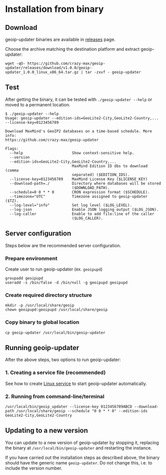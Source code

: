 # Installation from binary

## Download

geoip-updater binaries are available in [releases](https://github.com/crazy-max/geoip-updater/releases) page.

Choose the archive matching the destination platform and extract geoip-updater:

```
wget -qO- https://github.com/crazy-max/geoip-updater/releases/download/v1.0.0/geoip-updater_1.0.0_linux_x86_64.tar.gz | tar -zxvf - geoip-updater
```

## Test

After getting the binary, it can be tested with `./geoip-updater --help` or moved to a permanent location.

```
$ ./geoip-updater --help
Usage: geoip-updater --edition-ids=GeoLite2-City,GeoLite2-Country,... --license-key=0123456789

Download MaxMind's GeoIP2 databases on a time-based schedule. More info:
https://github.com/crazy-max/geoip-updater

Flags:
  --help                      Show context-sensitive help.
  --version
  --edition-ids=GeoLite2-City,GeoLite2-Country,...
                              MaxMind Edition ID dbs to download (comma
                              separated) ($EDITION_IDS).
  --license-key=0123456789    MaxMind License Key ($LICENSE_KEY)
  --download-path=./          Directory where databases will be stored
                              ($DOWNLOAD_PATH).
  --schedule=0 0 * * 0        CRON expression format ($SCHEDULE).
  --timezone="UTC"            Timezone assigned to geoip-updater ($TZ).
  --log-level="info"          Set log level ($LOG_LEVEL).
  --log-json                  Enable JSON logging output ($LOG_JSON).
  --log-caller                Enable to add file:line of the caller
                              ($LOG_CALLER).
```

## Server configuration

Steps below are the recommended server configuration.

### Prepare environment

Create user to run geoip-updater (ex. `geoipupd`)

```
groupadd geoipupd
useradd -s /bin/false -d /bin/null -g geoipupd geoipupd
```

### Create required directory structure

```
mkdir -p /usr/local/share/geoip
chown geoipupd:geoipupd /usr/local/share/geoip
```

### Copy binary to global location

```
cp geoip-updater /usr/local/bin/geoip-updater
```

## Running geoip-updater

After the above steps, two options to run geoip-updater:

### 1. Creating a service file (recommended)

See how to create [Linux service](linux-service.md) to start geoip-updater automatically.

### 2. Running from command-line/terminal

```
/usr/local/bin/geoip_updater --license-key 0123456789ABCD --download-path /usr/local/share/geoip --schedule "0 0 * * 0" --edition-ids GeoLite2-City,GeoLite2-Country
```

## Updating to a new version

You can update to a new version of geoip-updater by stopping it, replacing the binary at `/usr/local/bin/geoip-updater` and restarting the instance.

If you have carried out the installation steps as described above, the binary should have the generic name `geoip-updater`. Do not change this, i.e. to include the version number.
